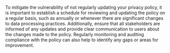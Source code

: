 To mitigate the vulnerability of not regularly updating your privacy policy, it is important to establish a schedule for reviewing and updating the policy on a regular basis, such as annually or whenever there are significant changes to data processing practices. Additionally, ensure that all stakeholders are informed of any updates and provide clear communication to users about the changes made to the policy. Regularly monitoring and auditing compliance with the policy can also help to identify any gaps or areas for improvement.